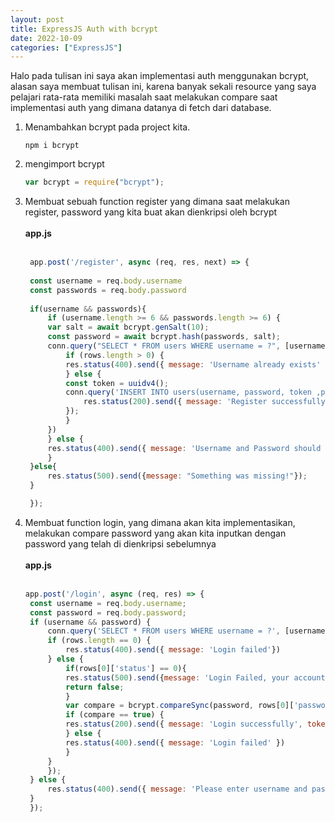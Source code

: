 ```yaml
---
layout: post
title: ExpressJS Auth with bcrypt
date: 2022-10-09
categories: ["ExpressJS"]
---
```


Halo pada tulisan ini saya akan implementasi auth menggunakan bcrypt, alasan saya membuat tulisan ini, karena banyak sekali resource yang saya pelajari rata-rata memiliki masalah saat melakukan compare saat implementasi auth yang dimana datanya di fetch dari database.

1. Menambahkan bcrypt pada project kita.<br>
   ```npm
   npm i bcrypt
   ```
2. mengimport bcrypt<br>
   ```js
   var bcrypt = require("bcrypt");
   ```
3. Membuat sebuah function register yang dimana saat melakukan register, password yang kita buat akan dienkripsi oleh bcrypt
   <br><br>
   **app.js**
   <br><br>
   ```js
    app.post('/register', async (req, res, next) => {
  
    const username = req.body.username
    const passwords = req.body.password
  
    if(username && passwords){
        if (username.length >= 6 && passwords.length >= 6) {
        var salt = await bcrypt.genSalt(10);
        const password = await bcrypt.hash(passwords, salt);
        conn.query("SELECT * FROM users WHERE username = ?", [username], function (err, rows, fields) {
            if (rows.length > 0) {
            res.status(400).send({ message: 'Username already exists' })
            } else {
            const token = uuidv4();
            conn.query('INSERT INTO users(username, password, token ,point, status) VALUES(?,?,?,?,?)', [username, password, token, 10, 1], function (error, results) {
                res.status(200).send({ message: 'Register successfully' })
            });
            }
        })
        } else {
        res.status(400).send({ message: 'Username and Password should be at least 6 character' });
        }
    }else{
        res.status(500).send({message: "Something was missing!"});
    }

    });
   ```
4. Membuat function login, yang dimana akan kita implementasikan, melakukan compare password yang akan kita inputkan dengan password yang telah di dienkripsi sebelumnya
   <br><br>
   **app.js**
   <br><br>
   ```js
   app.post('/login', async (req, res) => {
    const username = req.body.username;
    const password = req.body.password;
    if (username && password) {
        conn.query('SELECT * FROM users WHERE username = ?', [username], function (error, rows, fields) {
        if (rows.length == 0) {
            res.status(400).send({ message: 'Login failed'})
        } else {
            if(rows[0]['status'] == 0){
            res.status(500).send({message: 'Login Failed, your account is inactive'});
            return false;
            }
            var compare = bcrypt.compareSync(password, rows[0]['password'])
            if (compare == true) {
            res.status(200).send({ message: 'Login successfully', token: rows[0]['token'] })
            } else {
            res.status(400).send({ message: 'Login failed' })
            }
        }
        });
    } else {
        res.status(400).send({ message: 'Please enter username and password' })
    }
    });
   ```
